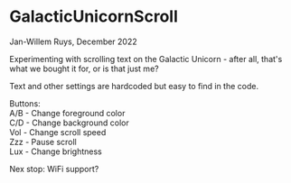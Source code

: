 # GalacticUnicornScroll

Jan-Willem Ruys, December 2022

Experimenting with scrolling text on the Galactic Unicorn - after all, that's what we bought it for, or is that just me?

Text and other settings are hardcoded but easy to find in the code. 

Buttons: <br>
A/B - Change foreground color <br>
C/D - Change background color <br>
Vol - Change scroll speed <br>
Zzz - Pause scroll <br>
Lux - Change brightness

Nex stop: WiFi support?
